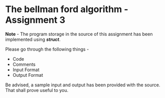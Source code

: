 # The bellman ford algorithm - Assignment 3

**Note** - The program storage in the source of this assignment has been implemented using **_struct_**.

Please go through the following things -

* Code
* Comments
* Input Format
* Output Format

Be advised, a sample input and output has been provided with the source. That shall prove useful to you.